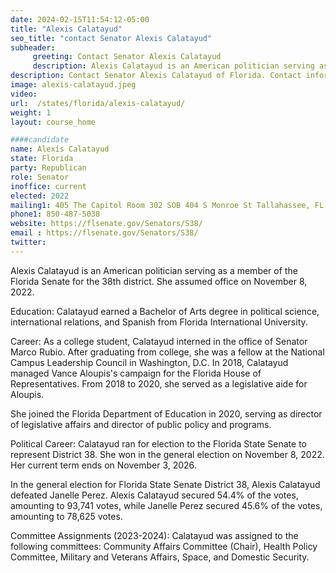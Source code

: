 ```yaml
---
date: 2024-02-15T11:54:12-05:00
title: "Alexis Calatayud"
seo_title: "contact Senator Alexis Calatayud"
subheader:
     greeting: Contact Senator Alexis Calatayud
     description: Alexis Calatayud is an American politician serving as a member of the Florida Senate for the 38th district. She assumed office on November 8, 2022.
description: Contact Senator Alexis Calatayud of Florida. Contact information for Alexis Calatayud includes email address, phone number, and mailing address.
image: alexis-calatayud.jpeg
video:
url:  /states/florida/alexis-calatayud/
weight: 1
layout: course_home

####candidate
name: Alexis Calatayud
state: Florida
party: Republican
role: Senator
inoffice: current
elected: 2022
mailing1: 405 The Capitol Room 302 SOB 404 S Monroe St Tallahassee, FL 32399-1100
phone1: 850-487-5038
website: https://flsenate.gov/Senators/S38/
email : https://flsenate.gov/Senators/S38/
twitter:
---
```


Alexis Calatayud is an American politician serving as a member of the Florida Senate for the 38th district. She assumed office on November 8, 2022.

Education:
Calatayud earned a Bachelor of Arts degree in political science, international relations, and Spanish from Florida International University.

Career:
As a college student, Calatayud interned in the office of Senator Marco Rubio. After graduating from college, she was a fellow at the National Campus Leadership Council in Washington, D.C. In 2018, Calatayud managed Vance Aloupis's campaign for the Florida House of Representatives. From 2018 to 2020, she served as a legislative aide for Aloupis.

She joined the Florida Department of Education in 2020, serving as director of legislative affairs and director of public policy and programs.

Political Career:
Calatayud ran for election to the Florida State Senate to represent District 38. She won in the general election on November 8, 2022. Her current term ends on November 3, 2026.

In the general election for Florida State Senate District 38, Alexis Calatayud defeated Janelle Perez. Alexis Calatayud secured 54.4% of the votes, amounting to 93,741 votes, while Janelle Perez secured 45.6% of the votes, amounting to 78,625 votes.

Committee Assignments (2023-2024):
Calatayud was assigned to the following committees: Community Affairs Committee (Chair), Health Policy Committee, Military and Veterans Affairs, Space, and Domestic Security.
